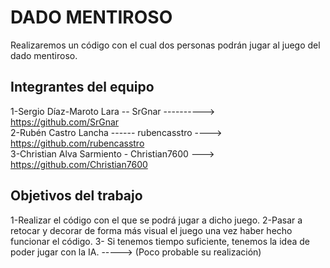 # DADO MENTIROSO

Realizaremos un código con el cual dos personas podrán jugar al juego del dado mentiroso.

## Integrantes del equipo

 1-Sergio Díaz-Maroto Lara -- SrGnar ----------> https://github.com/SrGnar                                
 2-Rubén Castro Lancha ------ rubencasstro ----> https://github.com/rubencasstro                                                                                             
 3-Christian Alva Sarmiento - Christian7600 ---> https://github.com/Christian7600

## Objetivos del trabajo

 1-Realizar el código con el que se podrá jugar a dicho juego.
 2-Pasar a retocar y decorar de forma más visual el juego una vez haber hecho funcionar el código.
 3- Si tenemos tiempo suficiente, tenemos la idea de poder jugar con la IA. -----> (Poco probable su realización)
